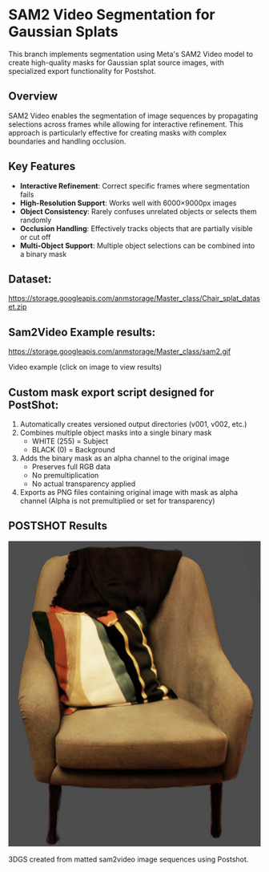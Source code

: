 # SAM2 Video Segmentation for Gaussian Splats

This branch implements segmentation using Meta's SAM2 Video model to create high-quality masks for Gaussian splat source images, with specialized export functionality for Postshot.

## Overview

SAM2 Video enables the segmentation of image sequences by propagating selections across frames while allowing for interactive refinement. This approach is particularly effective for creating masks with complex boundaries and handling occlusion.

## Key Features

- **Interactive Refinement**: Correct specific frames where segmentation fails
- **High-Resolution Support**: Works well with 6000×9000px images
- **Object Consistency**: Rarely confuses unrelated objects or selects them randomly
- **Occlusion Handling**: Effectively tracks objects that are partially visible or cut off
- **Multi-Object Support**: Multiple object selections can be combined into a binary mask
  
## Dataset:
https://storage.googleapis.com/anmstorage/Master_class/Chair_splat_dataset.zip

## Sam2Video Example results:
https://storage.googleapis.com/anmstorage/Master_class/sam2.gif

Video example (click on image to view results)

## Custom mask export script designed for PostShot:

1. Automatically creates versioned output directories (v001, v002, etc.)
2. Combines multiple object masks into a single binary mask
   - WHITE (255) = Subject
   - BLACK (0) = Background
3. Adds the binary mask as an alpha channel to the original image
   - Preserves full RGB data
   - No premultiplication
   - No actual transparency applied
4. Exports as PNG files containing original image with mask as alpha channel
   (Alpha is not premultiplied or set for transparency)

  ## POSTSHOT Results 

  ![3D Gaussian Splatting Chair Rendering](PostShot_3DGS_results/chair_3DGS.png)
  
3DGS created from matted sam2video image sequences using Postshot. 
